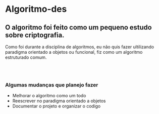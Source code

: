 # Algoritmo-des  
## O algoritmo foi feito como um pequeno estudo sobre criptografia. 

Como foi durante a disciplina de algoritmos, eu não quis fazer ultilizando paradigma orientado a objetos ou funcional, fiz como um algoritmo estruturado comum.

</br>
</br>
 
### Algumas mudanças que planejo fazer  
- Melhorar o algoritmo como um todo
- Reescrever no paradigma orientado a objetos
- Documentar o projeto e organizar o codigo
